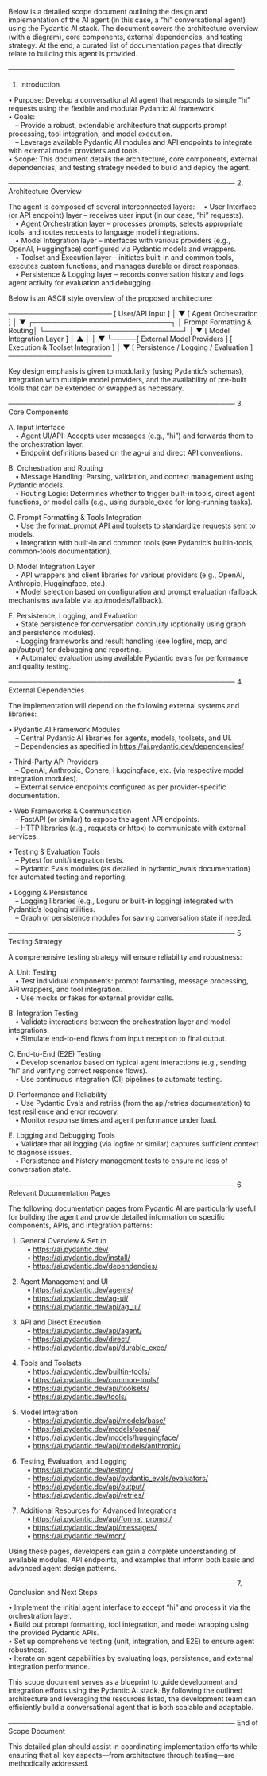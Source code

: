 Below is a detailed scope document outlining the design and implementation of the AI agent (in this case, a “hi” conversational agent) using the Pydantic AI stack. The document covers the architecture overview (with a diagram), core components, external dependencies, and testing strategy. At the end, a curated list of documentation pages that directly relate to building this agent is provided.

──────────────────────────────────────────────
1. Introduction

• Purpose: Develop a conversational AI agent that responds to simple “hi” requests using the flexible and modular Pydantic AI framework.  
• Goals:  
 – Provide a robust, extendable architecture that supports prompt processing, tool integration, and model execution.  
 – Leverage available Pydantic AI modules and API endpoints to integrate with external model providers and tools.  
• Scope: This document details the architecture, core components, external dependencies, and testing strategy needed to build and deploy the agent.

──────────────────────────────────────────────
2. Architecture Overview

The agent is composed of several interconnected layers:
 • User Interface (or API endpoint) layer – receives user input (in our case, “hi” requests).  
 • Agent Orchestration layer – processes prompts, selects appropriate tools, and routes requests to language model integrations.  
 • Model Integration layer – interfaces with various providers (e.g., OpenAI, Huggingface) configured via Pydantic models and wrappers.  
 • Toolset and Execution layer – initiates built-in and common tools, executes custom functions, and manages durable or direct responses.  
 • Persistence & Logging layer – records conversation history and logs agent activity for evaluation and debugging.

Below is an ASCII style overview of the proposed architecture:

─────────────────────
[ User/API Input ]
         │
         ▼
[ Agent Orchestration ]
         │
         ▼
┌────────────────────────────┐
│ Prompt Formatting & Routing│
└────────────────────────────┘
         │
         ▼
[ Model Integration Layer ]
         │        ▲
         │        │
         ▼        └─────[ External Model Providers ]
[ Execution & Toolset Integration ]
         │
         ▼
[ Persistence / Logging / Evaluation ]
─────────────────────

Key design emphasis is given to modularity (using Pydantic’s schemas), integration with multiple model providers, and the availability of pre-built tools that can be extended or swapped as necessary.

──────────────────────────────────────────────
3. Core Components

A. Input Interface  
 • Agent UI/API: Accepts user messages (e.g., “hi”) and forwards them to the orchestration layer.  
 • Endpoint definitions based on the ag-ui and direct API conventions.

B. Orchestration and Routing  
 • Message Handling: Parsing, validation, and context management using Pydantic models.  
 • Routing Logic: Determines whether to trigger built-in tools, direct agent functions, or model calls (e.g., using durable_exec for long-running tasks).

C. Prompt Formatting & Tools Integration  
 • Use the format_prompt API and toolsets to standardize requests sent to models.  
 • Integration with built-in and common tools (see Pydantic’s builtin-tools, common-tools documentation).

D. Model Integration Layer  
 • API wrappers and client libraries for various providers (e.g., OpenAI, Anthropic, Huggingface, etc.).  
 • Model selection based on configuration and prompt evaluation (fallback mechanisms available via api/models/fallback).

E. Persistence, Logging, and Evaluation  
 • State persistence for conversation continuity (optionally using graph and persistence modules).  
 • Logging frameworks and result handling (see logfire, mcp, and api/output) for debugging and reporting.  
 • Automated evaluation using available Pydantic evals for performance and quality testing.

──────────────────────────────────────────────
4. External Dependencies

The implementation will depend on the following external systems and libraries:

• Pydantic AI Framework Modules  
 – Central Pydantic AI libraries for agents, models, toolsets, and UI.  
 – Dependencies as specified in https://ai.pydantic.dev/dependencies/

• Third-Party API Providers  
 – OpenAI, Anthropic, Cohere, Huggingface, etc. (via respective model integration modules).  
 – External service endpoints configured as per provider-specific documentation.

• Web Frameworks & Communication  
 – FastAPI (or similar) to expose the agent API endpoints.  
 – HTTP libraries (e.g., requests or httpx) to communicate with external services.

• Testing & Evaluation Tools  
 – Pytest for unit/integration tests.  
 – Pydantic Evals modules (as detailed in pydantic_evals documentation) for automated testing and reporting.

• Logging & Persistence  
 – Logging libraries (e.g., Loguru or built-in logging) integrated with Pydantic’s logging utilities.  
 – Graph or persistence modules for saving conversation state if needed.

──────────────────────────────────────────────
5. Testing Strategy

A comprehensive testing strategy will ensure reliability and robustness:

A. Unit Testing  
 • Test individual components: prompt formatting, message processing, API wrappers, and tool integration.  
 • Use mocks or fakes for external provider calls.

B. Integration Testing  
 • Validate interactions between the orchestration layer and model integrations.  
 • Simulate end-to-end flows from input reception to final output.

C. End-to-End (E2E) Testing  
 • Develop scenarios based on typical agent interactions (e.g., sending “hi” and verifying correct response flows).  
 • Use continuous integration (CI) pipelines to automate testing.

D. Performance and Reliability  
 • Use Pydantic Evals and retries (from the api/retries documentation) to test resilience and error recovery.  
 • Monitor response times and agent performance under load.

E. Logging and Debugging Tools  
 • Validate that all logging (via logfire or similar) captures sufficient context to diagnose issues.  
 • Persistence and history management tests to ensure no loss of conversation state.

──────────────────────────────────────────────
6. Relevant Documentation Pages

The following documentation pages from Pydantic AI are particularly useful for building the agent and provide detailed information on specific components, APIs, and integration patterns:

1. General Overview & Setup  
 • https://ai.pydantic.dev/  
 • https://ai.pydantic.dev/install/  
 • https://ai.pydantic.dev/dependencies/

2. Agent Management and UI  
 • https://ai.pydantic.dev/agents/  
 • https://ai.pydantic.dev/ag-ui/  
 • https://ai.pydantic.dev/api/ag_ui/

3. API and Direct Execution  
 • https://ai.pydantic.dev/api/agent/  
 • https://ai.pydantic.dev/direct/  
 • https://ai.pydantic.dev/api/durable_exec/

4. Tools and Toolsets  
 • https://ai.pydantic.dev/builtin-tools/  
 • https://ai.pydantic.dev/common-tools/  
 • https://ai.pydantic.dev/api/toolsets/  
 • https://ai.pydantic.dev/tools/

5. Model Integration  
 • https://ai.pydantic.dev/api/models/base/  
 • https://ai.pydantic.dev/models/openai/  
 • https://ai.pydantic.dev/models/huggingface/  
 • https://ai.pydantic.dev/api/models/anthropic/

6. Testing, Evaluation, and Logging  
 • https://ai.pydantic.dev/testing/  
 • https://ai.pydantic.dev/api/pydantic_evals/evaluators/  
 • https://ai.pydantic.dev/api/output/  
 • https://ai.pydantic.dev/api/retries/

7. Additional Resources for Advanced Integrations  
 • https://ai.pydantic.dev/api/format_prompt/  
 • https://ai.pydantic.dev/api/messages/  
 • https://ai.pydantic.dev/mcp/

Using these pages, developers can gain a complete understanding of available modules, API endpoints, and examples that inform both basic and advanced agent design patterns.

──────────────────────────────────────────────
7. Conclusion and Next Steps

• Implement the initial agent interface to accept “hi” and process it via the orchestration layer.  
• Build out prompt formatting, tool integration, and model wrapping using the provided Pydantic APIs.  
• Set up comprehensive testing (unit, integration, and E2E) to ensure agent robustness.  
• Iterate on agent capabilities by evaluating logs, persistence, and external integration performance.  

This scope document serves as a blueprint to guide development and integration efforts using the Pydantic AI stack. By following the outlined architecture and leveraging the resources listed, the development team can efficiently build a conversational agent that is both scalable and adaptable.

──────────────────────────────────────────────
End of Scope Document

This detailed plan should assist in coordinating implementation efforts while ensuring that all key aspects—from architecture through testing—are methodically addressed.